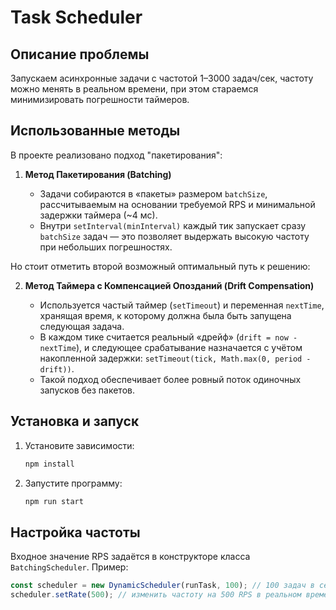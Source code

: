 # Task Scheduler

## Описание проблемы

Запускаем асинхронные задачи с частотой 1–3000 задач/сек, частоту можно менять в реальном времени, при этом стараемся минимизировать погрешности таймеров.

## Использованные методы

В проекте реализовано подход "пакетирования":

1. **Метод Пакетирования (Batching)**

   * Задачи собираются в «пакеты» размером `batchSize`, рассчитываемым на основании требуемой RPS и минимальной задержки таймера (\~4 мс).
   * Внутри `setInterval(minInterval)` каждый тик запускает сразу `batchSize` задач — это позволяет выдержать высокую частоту при небольших погрешностях.

Но стоит отметить второй возможный оптимальный путь к решению:

2. **Метод Таймера с Компенсацией Опозданий (Drift Compensation)**

   * Используется частый таймер (`setTimeout`) и переменная `nextTime`, хранящая время, к которому должна была быть запущена следующая задача.
   * В каждом тике считается реальный «дрейф» (`drift = now - nextTime`), и следующее срабатывание назначается с учётом накопленной задержки: `setTimeout(tick, Math.max(0, period - drift))`.
   * Такой подход обеспечивает более ровный поток одиночных запусков без пакетов.

## Установка и запуск

1. Установите зависимости:

   ```bash
   npm install
   ```

2. Запустите программу:

   ```bash
   npm run start
   ```

## Настройка частоты

Входное значение RPS задаётся в конструкторе класса `BatchingScheduler`. Пример:

```typescript
const scheduler = new DynamicScheduler(runTask, 100); // 100 задач в секунду
scheduler.setRate(500); // изменить частоту на 500 RPS в реальном времени
```
